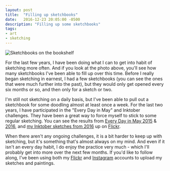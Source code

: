 ```yaml
---
layout: post
title:  "Filling up sketchbooks"
date:   2016-12-23 20:05:00 -0500
description: "Filling up some sketchbooks"
tags:
- art
- sketching
---
```

![Sketchbooks on the bookshelf](//kindofblue.com/assets/images/2016/12-sketchbooks.jpg "All my filled sketchbooks on the shelf")

For the last few years, I have been doing what I can to get into habit of sketching more often. And if you look at the photo above, you'll see how many sketchbooks I've been able to fill up over this time. Before I really began sketching in earnest, I had a few sketchbooks (you can see the ones that were much further into the past), but they would only get opened every six months or so, and then only for a sketch or two.

I'm still not sketching on a daily basis, but I've been able to pull out a sketchbook for some doodling almost at least once a week. For the last two years, I have participated in the "Every Day in May" and Inktober challenges. They have been a great way to force myself to stick to some regular sketching.  You can see the results from [Every Day in May 2015](https://www.flickr.com/photos/billturner/sets/72157663456635526 "My Every Day in May sketches from 2015") &amp; [2016](https://www.flickr.com/photos/billturner/sets/72157669073785626 "My Every Day in May sketches from 2016"), and [my Inktober sketches from 2016](https://www.flickr.com/photos/billturner/sets/72157674536490326 "My Inktober sketches from 2016") up on [Flickr](https://www.flickr.com/photos/billturner "My account on Flickr").

When there aren't any ongoing challenges, it is a bit harder to keep up with sketching, but it's something that's almost always on my mind. And even if it isn't an every day habit, I do enjoy the practice very much - which I'll probably get into more over the next few months. If you'd like to follow along, I've been using both my [Flickr](https://www.flickr.com/photos/billturner/ "My Flickr page") and [Instagram](https://instagram.com/billturner/ "My Instagram page") accounts to upload my sketches and paintings.
